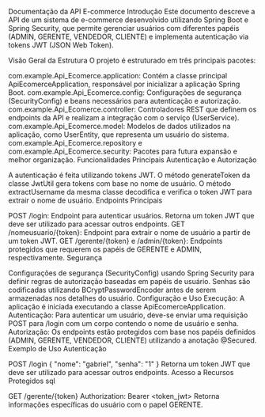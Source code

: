 Documentação da API E-commerce
Introdução
Este documento descreve a API de um sistema de e-commerce desenvolvido utilizando Spring Boot e Spring Security, que permite gerenciar usuários com diferentes papéis (ADMIN, GERENTE, VENDEDOR, CLIENTE) e implementa autenticação via tokens JWT (JSON Web Token).

Visão Geral da Estrutura
O projeto é estruturado em três principais pacotes:

com.example.Api_Ecomerce.application: Contém a classe principal ApiEcomerceApplication, responsável por inicializar a aplicação Spring Boot.
com.example.Api_Ecomerce.config: Configurações de segurança (SecurityConfig) e beans necessários para autenticação e autorização.
com.example.Api_Ecomerce.controller: Controladores REST que definem os endpoints da API e realizam a integração com o serviço (UserService).
com.example.Api_Ecomerce.model: Modelos de dados utilizados na aplicação, como UserEntity, que representa um usuário do sistema.
com.example.Api_Ecomerce.repository e com.example.Api_Ecomerce.security: Pacotes para futura expansão e melhor organização.
Funcionalidades Principais
Autenticação e Autorização

A autenticação é feita utilizando tokens JWT. O método generateToken da classe JwtUtil gera tokens com base no nome de usuário.
O método extractUsername da mesma classe decodifica e verifica o token JWT para extrair o nome de usuário.
Endpoints Principais

POST /login: Endpoint para autenticar usuários. Retorna um token JWT que deve ser utilizado para acessar outros endpoints.
GET /nomeusuario/{token}: Endpoint para extrair o nome de usuário a partir de um token JWT.
GET /gerente/{token} e /admin/{token}: Endpoints protegidos que requerem os papéis de GERENTE e ADMIN, respectivamente.
Segurança

Configurações de segurança (SecurityConfig) usando Spring Security para definir regras de autorização baseadas em papéis de usuário.
Senhas são codificadas utilizando BCryptPasswordEncoder antes de serem armazenadas nos detalhes do usuário.
Configuração e Uso
Execução: A aplicação é iniciada executando a classe ApiEcomerceApplication.
Autenticação: Para autenticar um usuário, deve-se enviar uma requisição POST para /login com um corpo contendo o nome de usuário e senha.
Autorização: Os endpoints estão protegidos com base nos papéis definidos (ADMIN, GERENTE, VENDEDOR, CLIENTE) utilizando a anotação @Secured.
Exemplo de Uso
Autenticação

POST /login
{
    "nome": "gabriel",
    "senha": "1"
}
Retorna um token JWT que deve ser utilizado para acessar outros endpoints.
Acesso a Recursos Protegidos
sql

GET /gerente/{token}
Authorization: Bearer <token_jwt>
Retorna informações específicas do usuário com o papel GERENTE.
